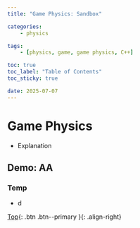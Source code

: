 ```yaml
---
title: "Game Physics: Sandbox"

categories:
    - physics

tags:
    - [physics, game, game physics, C++]

toc: true
toc_label: "Table of Contents"
toc_sticky: true

date: 2025-07-07
---
```


# Game Physics
- Explanation

## Demo: AA

### Temp
- d


[Top](#){: .btn .btn--primary }{: .align-right}
